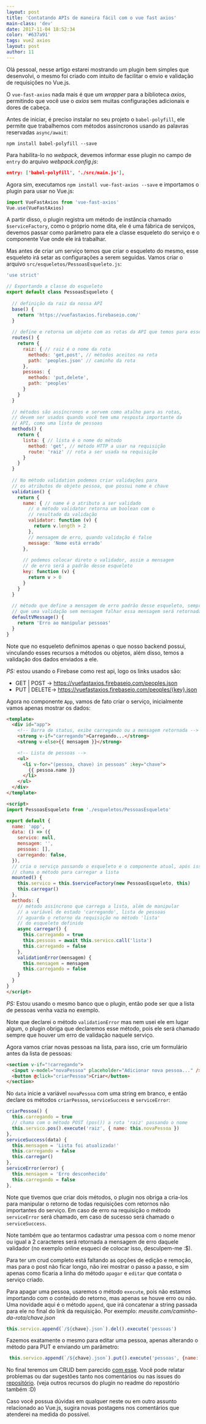 ```yaml
---
layout: post
title: 'Contatando APIs de maneira fácil com o vue fast axios'
main-class: 'dev'
date: 2017-11-04 18:52:34 
color: '#637a91'
tags: vue2 axios
layout: post
author: 11
---
```


Olá pessoal, nesse artigo estarei mostrando um plugin bem simples que desenvolvi, o mesmo foi criado com intuito de facilitar o envio e validação de requisições no Vue.js.

O `vue-fast-axios` nada mais é que um *wrapper* para a biblioteca *axios*, permitindo que você use o *axios* sem muitas configurações adicionais e dores de cabeça.

Antes de iniciar, é preciso instalar no seu projeto o `babel-polyfill`, ele permite que trabalhemos com métodos assíncronos usando as palavras reservadas `async/await`:

```shell
npm install babel-polyfill --save
```

Para habilita-lo no *webpack*, devemos informar esse plugin no campo de `entry` do arquivo *webpack.config.js*:

```json
entry: ['babel-polyfill', './src/main.js'],
```

Agora sim, executamos `npm install vue-fast-axios --save` e importamos o plugin para usar no Vue.js:

```javascript
import VueFastAxios from 'vue-fast-axios'
Vue.use(VueFastAxios)
``` 

A partir disso, o plugin registra um método de instância chamado `$serviceFactory`, como o próprio nome dita, ele é uma fábrica de serviços, devemos passar como parâmetro para ele a classe esqueleto do serviço e o componente Vue onde ele irá trabalhar.

Mas antes de criar um serviço temos que criar o esqueleto do mesmo, esse esqueleto irá setar as configurações a serem seguidas. Vamos criar o arquivo `src/esqueletos/PessoasEsqueleto.js`:

```javascript
'use strict'

// Exportando a classe do esqueleto
export default class PessoasEsqueleto {
  
  // definição da raiz da nossa API
  base() {
    return 'https://vuefastaxios.firebaseio.com/'
  }
  
  // define e retorna um objeto com as rotas da API que temos para esse objeto
  routes() {
    return {
      raiz: { // raiz é o nome da rota
        methods: 'get,post', // métodos aceitos na rota
        path: 'peoples.json' // caminho da rota
      },
      pessoas: {
        methods: 'put,delete',
        path: 'peoples'
      }
    }
  }
  
  // métodos são assíncronos e servem como atalho para as rotas,
  // devem ser usados quando você tem uma resposta importante da
  // API, como uma lista de pessoas
  methods() {
    return {
      lista: { // lista é o nome do método
        method: 'get', // método HTTP a usar na requisição
        route: 'raiz' // rota a ser usada na requisição
      }
    }
  }
  
  // No método validation podemos criar validações para
  // os atributos do objeto pessoa, que possui nome e chave
  validation() {
    return {
      name: { // name é o atributo a ser validado
        // o método validator retorna um boolean com o 
        // resultado da validação
        validator: function (v) {
          return v.length > 2
        },
        // mensagem de erro, quando validação é false
        message: 'Nome está errado'
      },
      
      // podemos colocar direto o validador, assim a mensagem 
      // de erro será a padrão desse esqueleto
      key: function (v) {
        return v > 0
      }
    }
  }
  
  // método que define a mensagem de erro padrão desse esqueleto, sempre
  // que uma validação sem mensagem falhar essa mensagem será retornada
  defaultVMessage() {
    return 'Erro ao manipular pessoas'
  }
}
```

Note que no esqueleto definimos apenas o que nosso backend possui, vinculando esses recursos a métodos ou objetos, além disso, temos a validação dos dados enviados a ele.

*PS:* estou usando o Firebase como rest api, logo os links usados são:

- GET | POST -> https://vuefastaxios.firebaseio.com/peoples.json
- PUT | DELETE-> https://vuefastaxios.firebaseio.com/peoples/{key}.json

Agora no componente `App`, vamos de fato criar o serviço, inicialmente vamos apenas mostrar os dados:

```html
<template>
  <div id="app">
    <!-- Barra de status, exibe carregando ou a mensagem retornada -->
    <strong v-if="carregando">Carregando...</strong>
    <strong v-else>{{ mensagem }}</strong>

    <!-- Lista de pessoas -->
    <ul>
      <li v-for="(pessoa, chave) in pessoas" :key="chave">
        {{ pessoa.name }}
      </li>
    </ul>
  </div>
</template>

<script>
import PessoasEsqueleto from './esqueletos/PessoasEsqueleto'

export default {
  name: 'app',
  data: () => ({
    servico: null,
    mensagem: '',
    pessoas: [],
    carregando: false,
  }),
  // cria o serviço passando o esqueleto e o componente atual, após isso
  // chama o método para carregar a lista
  mounted() {
    this.servico = this.$serviceFactory(new PessoasEsqueleto, this)
    this.carregar()
  },
  methods: {
    // método assíncrono que carrega a lista, além de manipular 
    // a variável de estado 'carregando', lista de pessoas
    // aguarda o retorno da requisição no método 'lista'
    // do esqueleto definido
    async carregar() {
      this.carregando = true
      this.pessoas = await this.servico.call('lista')
      this.carregando = false
    },
    validationError(mensagem) {
      this.mensagem = mensagem
      this.carregando = false
    }
  }
}
</script>
```

*PS:* Estou usando o mesmo banco que o plugin, então pode ser que a lista de pessoas venha vazia no exemplo.

Note que declarei o método `validationError` mas nem usei ele em lugar algum, o plugin obriga que declaremos esse método, pois ele será chamado sempre que houver um erro de validação naquele serviço.

Agora vamos criar novas pessoas na lista, para isso, crie um formulário antes da lista de pessoas:

```html
<section v-if="!carregando">
  <input v-model="novaPessoa" placeholder="Adicionar nova pessoa..." />
  <button @click="criarPessoa">Criar</button>
</section>
```

No `data` inicie a variável `novaPessoa` com uma string em branco, e então declare os métodos `criarPessoa`, `serviceSuccess` e `serviceError`:

```javascript
criarPessoa() {
  this.carregando = true
  // chama com o método POST (pos()) a rota 'raiz' passando o nome
  this.servico.pos().execute('raiz', { name: this.novaPessoa })
},
serviceSuccess(data) {
  this.mensagem = 'Lista foi atualizada!'
  this.carregando = false
  this.carregar()
},
serviceError(error) {
  this.mensagem = 'Erro desconhecido'
  this.carregando = false
},
```

Note que tivemos que criar dois métodos, o plugin nos obriga a cria-los para manipular o retorno de todas requisições com retornos não importantes do serviço. Em caso de erro na requisição o método `serviceError` será chamado, em caso de sucesso será chamado o `serviceSuccess`.

Note também que ao tentarmos cadastrar uma pessoa com o nome menor ou igual a 2 caracteres será retornada a mensagem de erro daquele validador (no exemplo online esqueci de colocar isso, desculpem-me :$).

Para ter um crud completo está faltando as opções de edição e remoção, mas para o post não ficar longo, não irei mostrar o passo a passo, e sim apenas como ficaria a linha do método `apagar` e `editar` que contata o serviço criado.

Para apagar uma pessoa, usaremos o método `execute`, pois não estamos importando com o conteúdo do retorno, mas apenas se houve erro ou não. Uma novidade aqui é o método `append`, que irá concatenar a string passada para ele no final do link da requisição. Por exemplo: *meusite.com/caminho-da-rota/chave.json*

```javascript
this.servico.append(`/${chave}.json`).del().execute('pessoas')
```

Fazemos exatamente o mesmo para editar uma pessoa, apenas alterando o método para PUT e enviando um parâmetro:

```javascript
 this.servico.append(`/${chave}.json`).put().execute('pessoas', {name: this.novoNome})
```


No final teremos um CRUD bem parecido [com esse](https://leonardovilarinho.github.io/vue-fast-axios). Você pode relatar problemas ou dar sugestões tanto nos comentários ou nas issues do [repositório](https://github.com/leonardovilarinho/vue-fast-axios). (veja outros recursos do plugin no readme do repostório também :D)

Caso você possua dúvidas em qualquer neste ou em outro assunto relacionado ao Vue.js, sugira novas postagens nos comentários que atenderei na medida do possível.

